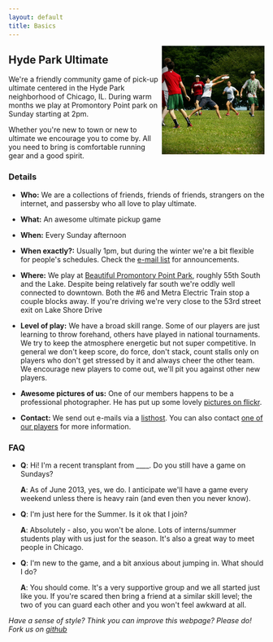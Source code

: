 ```yaml
---
layout: default
title: Basics
---
```



<img src="images/hpfrisbee.jpg"
     alt="Frisbee players in Hyde Park - Photo by Daniel Butler"
     align="right" width="40%">

Hyde Park Ultimate
------------------

We're a friendly community game of pick-up ultimate centered in the Hyde Park neighborhood of Chicago, IL. During warm months we play at Promontory Point park on Sunday starting at 2pm.

Whether you're new to town or new to ultimate we encourage you to come by. All you need to bring is comfortable running gear and a good spirit.

### Details

-   **Who:** We are a collections of friends, friends of friends, strangers on the internet, and passersby who all love to play ultimate.

-   **What:** An awesome ultimate pickup game

-   **When:** Every Sunday afternoon

-   **When exactly?:** Usually 1pm, but during the winter we're a bit flexible for people's schedules. Check the [e-mail list](https://groups.google.com/forum/?fromgroups#!forum/hpfrisbee) for announcements.

-   **Where:** We play at [Beautiful Promontory Point Park](http://maps.google.com/maps?q=Promontory+Point+Park,+5491+S+South+Shore+Dr,+Chicago,+IL+60615&hl=en&ll=41.795824,-87.5776&spn=0.024476,0.038581&sll=41.794403,-87.584182&sspn=0.012238,0.01929&oq=promontory&hq=Promontory+Point+Park,+5491+S+South+Shore+Dr,+Chicago,+IL+60615&radius=15000&t=m&z=15), roughly 55th South and the Lake. Despite being relatively far south we're oddly well connected to downtown. Both the \#6 and Metra Electric Train stop a couple blocks away. If you're driving we're very close to the 53rd street exit on Lake Shore Drive 

-   **Level of play:** We have a broad skill range. Some of our players are just learning to throw forehand, others have played in national tournaments. We try to keep the atmosphere energetic but not super competitive. In general we don't keep score, do force, don't stack, count stalls only on players who don't get stressed by it and always cheer the other team. We encourage new players to come out, we'll pit you against other new players.

-   **Awesome pictures of us:** One of our members happens to be a professional photographer. He has put up some lovely [pictures on flickr](http://www.flickr.com/photos/danieljbutler/sets/72157628802174869/).

-   **Contact:** We send out e-mails via a [listhost](https://groups.google.com/forum/?fromgroups#!forum/hpfrisbee). You can also contact [one of our players](mailto:matt_rocklin@yahoo.com) for more information.

### FAQ

-   **Q**: Hi! I'm a recent transplant from \_\_\_\_. Do you still have a game on Sundays? 

    **A**: As of June 2013, yes, we do. I anticipate we'll have a game every weekend unless there is heavy rain (and even then you never know).
-   **Q**: I'm just here for the Summer. Is it ok that I join?

    **A**: Absolutely - also, you won't be alone. Lots of interns/summer students play with us just for the season. It's also a great way to meet people in Chicago.
-   **Q**: I'm new to the game, and a bit anxious about jumping in.  What should I do?

    **A**: You should come.  It's a very supportive group and we all started just like you.  If you're scared then bring a friend at a similar skill level; the two of you can guard each other and you won't feel awkward at all.
    
*Have a sense of style? Think you can improve this webpage? Please do! 
Fork us on [github](http://github.com/hydepark/frisbee)*
